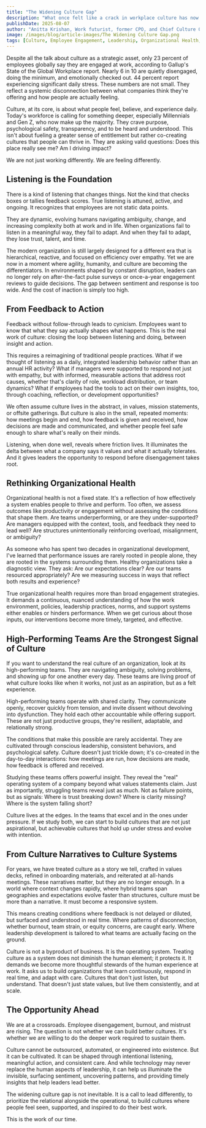 ```yaml
---
title: "The Widening Culture Gap"
description: "What once felt like a crack in workplace culture has now deepened into a fault line splitting expectations, eroding trust, and challenging the very foundations of how we work."
publishDate: 2025-08-07
author: "Anitta Krishan, Work futurist, former CPO, and Chief Culture Officer at Hoogly AI"
image: /images/blog/article-images/The Widening Culture Gap.png
tags: [Culture, Employee Engagement, Leadership, Organizational Health, Workplace Culture]
---
```


Despite all the talk about culture as a strategic asset, only 23 percent of employees globally say they are engaged at work, according to Gallup's State of the Global Workplace report. Nearly 6 in 10 are quietly disengaged, doing the minimum, and emotionally checked out. 44 percent report experiencing significant daily stress. These numbers are not small. They reflect a systemic disconnection between what companies think they're offering and how people are actually feeling.

Culture, at its core, is about what people feel, believe, and experience daily. Today's workforce is calling for something deeper, especially Millennials and Gen Z, who now make up the majority. They crave purpose, psychological safety, transparency, and to be heard and understood. This isn't about fueling a greater sense of entitlement but rather co-creating cultures that people can thrive in. They are asking valid questions: Does this place really see me? Am I driving impact?

We are not just working differently. We are feeling differently.

## Listening is the Foundation

There is a kind of listening that changes things. Not the kind that checks boxes or tallies feedback scores. True listening is attuned, active, and ongoing. It recognizes that employees are not static data points. 

They are dynamic, evolving humans navigating ambiguity, change, and increasing complexity both at work and in life. When organizations fail to listen in a meaningful way, they fail to adapt. And when they fail to adapt, they lose trust, talent, and time.

The modern organization is still largely designed for a different era that is hierarchical, reactive, and focused on efficiency over empathy. Yet we are now in a moment where agility, humanity, and culture are becoming the differentiators. In environments shaped by constant disruption, leaders can no longer rely on after-the-fact pulse surveys or once-a-year engagement reviews to guide decisions. The gap between sentiment and response is too wide. And the cost of inaction is simply too high.

## From Feedback to Action

Feedback without follow-through leads to cynicism. Employees want to know that what they say actually shapes what happens. This is the real work of culture: closing the loop between listening and doing, between insight and action.

This requires a reimagining of traditional people practices. What if we thought of listening as a daily, integrated leadership behavior rather than an annual HR activity? What if managers were supported to respond not just with empathy, but with informed, measurable actions that address root causes, whether that's clarity of role, workload distribution, or team dynamics? What if employees had the tools to act on their own insights, too, through coaching, reflection, or development opportunities?

We often assume culture lives in the abstract, in values, mission statements, or offsite gatherings. But culture is also in the small, repeated moments: how meetings begin and end, how feedback is given and received, how decisions are made and communicated, and whether people feel safe enough to share what's really on their minds.

Listening, when done well, reveals where friction lives. It illuminates the delta between what a company says it values and what it actually tolerates. And it gives leaders the opportunity to respond before disengagement takes root.

## Rethinking Organizational Health

Organizational health is not a fixed state. It's a reflection of how effectively a system enables people to thrive and perform. Too often, we assess outcomes like productivity or engagement without assessing the conditions that shape them. Are teams underperforming, or are they under-supported? Are managers equipped with the context, tools, and feedback they need to lead well? Are structures unintentionally reinforcing overload, misalignment, or ambiguity?

As someone who has spent two decades in organizational development, I've learned that performance issues are rarely rooted in people alone, they are rooted in the systems surrounding them. Healthy organizations take a diagnostic view. They ask: Are our expectations clear? Are our teams resourced appropriately? Are we measuring success in ways that reflect both results and experience?

True organizational health requires more than broad engagement strategies. It demands a continuous, nuanced understanding of how the work environment, policies, leadership practices, norms, and support systems either enables or hinders performance. When we get curious about those inputs, our interventions become more timely, targeted, and effective.

## High-Performing Teams Are the Strongest Signal of Culture

If you want to understand the real culture of an organization, look at its high-performing teams. They are navigating ambiguity, solving problems, and showing up for one another every day. These teams are living proof of what culture looks like when it works, not just as an aspiration, but as a felt experience.

High-performing teams operate with shared clarity. They communicate openly, recover quickly from tension, and invite dissent without devolving into dysfunction. They hold each other accountable while offering support. These are not just productive groups, they're resilient, adaptable, and relationally strong.

The conditions that make this possible are rarely accidental. They are cultivated through conscious leadership, consistent behaviors, and psychological safety. Culture doesn't just trickle down; it's co-created in the day-to-day interactions: how meetings are run, how decisions are made, how feedback is offered and received.

Studying these teams offers powerful insight. They reveal the "real" operating system of a company beyond what values statements claim. Just as importantly, struggling teams reveal just as much. Not as failure points, but as signals: Where is trust breaking down? Where is clarity missing? Where is the system falling short?

Culture lives at the edges. In the teams that excel and in the ones under pressure. If we study both, we can start to build cultures that are not just aspirational, but achievable cultures that hold up under stress and evolve with intention.

## From Culture Narratives to Culture Systems

For years, we have treated culture as a story we tell, crafted in values decks, refined in onboarding materials, and reiterated at all-hands meetings. These narratives matter, but they are no longer enough. In a world where context changes rapidly, where hybrid teams span geographies and expectations evolve faster than structures, culture must be more than a narrative. It must become a responsive system.

This means creating conditions where feedback is not delayed or diluted, but surfaced and understood in real time. Where patterns of disconnection, whether burnout, team strain, or equity concerns, are caught early. Where leadership development is tailored to what teams are actually facing on the ground.

Culture is not a byproduct of business. It is the operating system. Treating culture as a system does not diminish the human element; it protects it. It demands we become more thoughtful stewards of the human experience at work. It asks us to build organizations that learn continuously, respond in real time, and adapt with care. Cultures that don't just listen, but understand. That doesn't just state values, but live them consistently, and at scale.

## The Opportunity Ahead

We are at a crossroads. Employee disengagement, burnout, and mistrust are rising. The question is not whether we can build better cultures. It's whether we are willing to do the deeper work required to sustain them.

Culture cannot be outsourced, automated, or engineered into existence. But it can be cultivated. It can be shaped through intentional listening, meaningful action, and consistent care. And while technology may never replace the human aspects of leadership, it can help us illuminate the invisible, surfacing sentiment, uncovering patterns, and providing timely insights that help leaders lead better.

The widening culture gap is not inevitable. It is a call to lead differently, to prioritize the relational alongside the operational, to build cultures where people feel seen, supported, and inspired to do their best work.

This is the work of our time. 